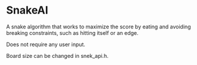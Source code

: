 # SnakeAI
A snake algorithm that works to maximize the score by eating and avoiding breaking constraints, such as hitting itself or an edge.

Does not require any user input.

Board size can be changed in snek_api.h.
